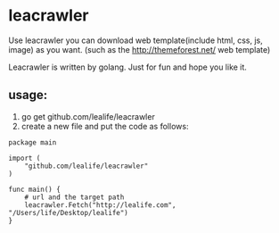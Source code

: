 # leacrawler

Use leacrawler you can download web template(include html, css, js, image) as you want. (such as the http://themeforest.net/ web template)

Leacrawler is written by golang. Just for fun and hope you like it.

## usage:
1. go get github.com/lealife/leacrawler
2. create a new file and put the code as follows:
```
package main

import (
	"github.com/lealife/leacrawler"
)

func main() {
	# url and the target path
	leacrawler.Fetch("http://lealife.com", "/Users/life/Desktop/lealife")
}
```